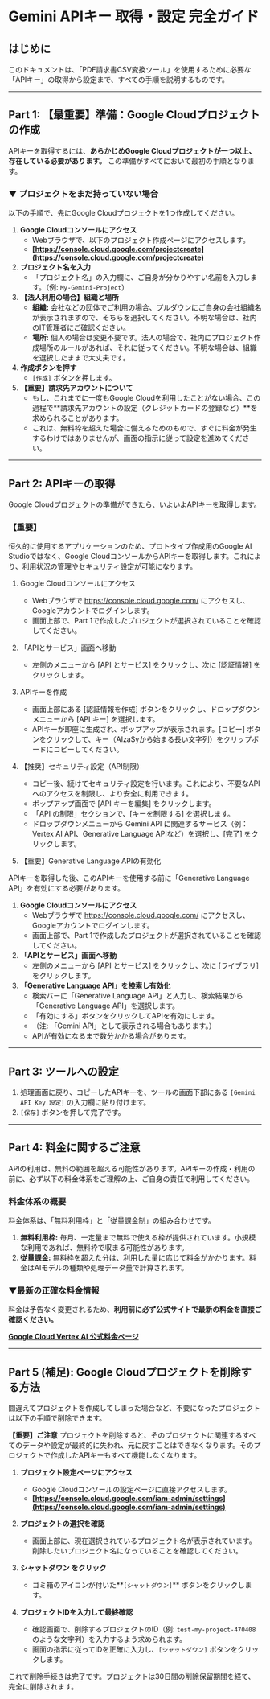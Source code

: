 # Gemini APIキー 取得・設定 完全ガイド

## はじめに

このドキュメントは、「PDF請求書CSV変換ツール」を使用するために必要な「APIキー」の取得から設定まで、すべての手順を説明するものです。

---

## Part 1: 【最重要】準備：Google Cloudプロジェクトの作成

APIキーを取得するには、**あらかじめGoogle Cloudプロジェクトが一つ以上、存在している必要があります。** この準備がすべてにおいて最初の手順となります。

### ▼ プロジェクトをまだ持っていない場合

以下の手順で、先にGoogle Cloudプロジェクトを1つ作成してください。

1. **Google Cloudコンソールにアクセス**
   - Webブラウザで、以下のプロジェクト作成ページにアクセスします。
   - **[https://console.cloud.google.com/projectcreate](https://console.cloud.google.com/projectcreate)**
2. **プロジェクト名を入力**
   - 「プロジェクト名」の入力欄に、ご自身が分かりやすい名前を入力します。（例: `My-Gemini-Project`）
3. **【法人利用の場合】組織と場所**
   - **組織:** 会社などの団体でご利用の場合、プルダウンにご自身の会社組織名が表示されますので、そちらを選択してください。不明な場合は、社内のIT管理者にご確認ください。
   - **場所:** 個人の場合は変更不要です。法人の場合で、社内にプロジェクト作成場所のルールがあれば、それに従ってください。不明な場合は、組織を選択したままで大丈夫です。
4. **作成ボタンを押す**
   - `[作成]` ボタンを押します。
5. **【重要】請求先アカウントについて**
   - もし、これまでに一度もGoogle Cloudを利用したことがない場合、この過程で**請求先アカウントの設定（クレジットカードの登録など）**を求められることがあります。
   - これは、無料枠を超えた場合に備えるためのもので、すぐに料金が発生するわけではありませんが、画面の指示に従って設定を進めてください。

---

## Part 2: APIキーの取得

Google Cloudプロジェクトの準備ができたら、いよいよAPIキーを取得します。

### 【重要】

恒久的に使用するアプリケーションのため、プロトタイプ作成用のGoogle AI Studioではなく、Google CloudコンソールからAPIキーを取得します。これにより、利用状況の管理やセキュリティ設定が可能になります。

1. Google Cloudコンソールにアクセス
   - Webブラウザで https://console.cloud.google.com/ にアクセスし、Googleアカウントでログインします。
   - 画面上部で、Part 1で作成したプロジェクトが選択されていることを確認してください。
2. 「APIとサービス」画面へ移動
   - 左側のメニューから [API とサービス] をクリックし、次に [認証情報] をクリックします。
3. APIキーを作成
   - 画面上部にある [認証情報を作成] ボタンをクリックし、ドロップダウンメニューから [API キー] を選択します。
   - APIキーが即座に生成され、ポップアップが表示されます。[コピー] ボタンをクリックして、キー（AIzaSyから始まる長い文字列）をクリップボードにコピーしてください。
4. 【推奨】セキュリティ設定（API制限）
   - コピー後、続けてセキュリティ設定を行います。これにより、不要なAPIへのアクセスを制限し、より安全に利用できます。
   - ポップアップ画面で [API キーを編集] をクリックします。
   - 「API の制限」セクションで、[キーを制限する] を選択します。
   - ドロップダウンメニューから Gemini API に関連するサービス（例：Vertex AI API、Generative Language APIなど）を選択し、[完了] をクリックします。

5. 【重要】Generative Language APIの有効化

APIキーを取得した後、このAPIキーを使用する前に「Generative Language API」を有効にする必要があります。

1.  **Google Cloudコンソールにアクセス**
    - Webブラウザで https://console.cloud.google.com/ にアクセスし、Googleアカウントでログインします。
    - 画面上部で、Part 1で作成したプロジェクトが選択されていることを確認してください。
2.  **「APIとサービス」画面へ移動**
    - 左側のメニューから [API とサービス] をクリックし、次に [ライブラリ] をクリックします。
3.  **「Generative Language API」を検索し有効化**
    - 検索バーに「Generative Language API」と入力し、検索結果から「Generative Language API」を選択します。
    - 「有効にする」ボタンをクリックしてAPIを有効にします。
    - （注: 「Gemini API」として表示される場合もあります。）
    - APIが有効になるまで数分かかる場合があります。

---

## Part 3: ツールへの設定

1. 処理画面に戻り、コピーしたAPIキーを、ツールの画面下部にある `[Gemini API Key 設定]` の入力欄に貼り付けます。
2. `[保存]` ボタンを押して完了です。

---

## Part 4: 料金に関するご注意

APIの利用は、無料の範囲を超える可能性があります。APIキーの作成・利用の前に、必ず以下の料金体系をご理解の上、ご自身の責任で利用してください。

### 料金体系の概要

料金体系は、「無料利用枠」と「従量課金制」の組み合わせです。

1. **無料利用枠:** 毎月、一定量まで無料で使える枠が提供されています。小規模な利用であれば、無料枠で収まる可能性があります。
2. **従量課金:** 無料枠を超えた分は、利用した量に応じて料金がかかります。料金はAIモデルの種類や処理データ量で計算されます。

### ▼最新の正確な料金情報

料金は予告なく変更されるため、**利用前に必ず公式サイトで最新の料金を直接ご確認ください。**

**[Google Cloud Vertex AI 公式料金ページ](https://cloud.google.com/vertex-ai/pricing)**

---

## Part 5 (補足): Google Cloudプロジェクトを削除する方法

間違えてプロジェクトを作成してしまった場合など、不要になったプロジェクトは以下の手順で削除できます。

**【重要】ご注意**
プロジェクトを削除すると、そのプロジェクトに関連するすべてのデータや設定が最終的に失われ、元に戻すことはできなくなります。そのプロジェクトで作成したAPIキーもすべて機能しなくなります。

1. **プロジェクト設定ページにアクセス**
    - Google Cloudコンソールの設定ページに直接アクセスします。
    - **[https://console.cloud.google.com/iam-admin/settings](https://console.cloud.google.com/iam-admin/settings)**

2. **プロジェクトの選択を確認**
    - 画面上部に、現在選択されているプロジェクト名が表示されています。削除したいプロジェクト名になっていることを確認してください。

3. **シャットダウン をクリック**
    - ゴミ箱のアイコンが付いた**`[シャットダウン]`** ボタンをクリックします。

4. **プロジェクトIDを入力して最終確認**
    - 確認画面で、削除するプロジェクトのID（例: `test-my-project-470408`のような文字列）を入力するよう求められます。
    - 画面の指示に従ってIDを正確に入力し、`[シャットダウン]` ボタンをクリックします。

これで削除手続きは完了です。プロジェクトは30日間の削除保留期間を経て、完全に削除されます。
